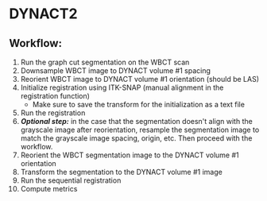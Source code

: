# DYNACT2

## Workflow:
1. Run the graph cut segmentation on the WBCT scan
2. Downsample WBCT image to DYNACT volume #1 spacing
3. Reorient WBCT image to DYNACT volume #1 orientation (should be LAS)
4. Initialize registration using ITK-SNAP (manual alignment in the registration function)
    - Make sure to save the transform for the initialization as a text file
5. Run the registration
6. ***Optional step:*** in the case that the segmentation doesn't align with the grayscale image after reorientation, resample the segmentation image to match the grayscale image spacing, origin, etc. Then proceed with the workflow. 
7. Reorient the WBCT segmentation image to the DYNACT volume #1 orientation
8. Transform the segmentation to the DYNACT volume #1 image
9. Run the sequential registration
10. Compute metrics